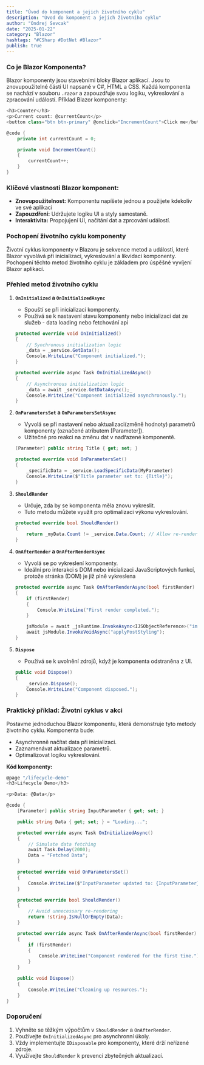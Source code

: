 ```yaml
---
title: "Úvod do komponent a jejich životního cyklu"
description: "Úvod do komponent a jejich životního cyklu"
author: "Ondrej Sevcak"
date: "2025-01-22"
category: "Blazor"
hashtags: "#CSharp #DotNet #Blazor"
publish: true
---
```


### Co je Blazor Komponenta?

Blazor komponenty jsou stavebními bloky Blazor aplikací. Jsou to znovupoužitelné části UI napsané v C#, HTML a CSS. Každá komponenta se nachází v souboru `.razor` a zapouzdřuje svou logiku, vykreslování a zpracování událostí. Příklad Blazor komponenty:

```csharp
<h3>Counter</h3>
<p>Current count: @currentCount</p>
<button class="btn btn-primary" @onclick="IncrementCount">Click me</button>

@code {
    private int currentCount = 0;

    private void IncrementCount()
    {
        currentCount++;
    }
}
```

### Klíčové vlastnosti Blazor komponent:

- **Znovupoužitelnost:** Komponentu napíšete jednou a použijete kdekoliv ve své aplikaci
- **Zapouzdření:** Udržujete logiku UI a styly samostaně.
- **Interaktivita:** Propojujení UI, načítání dat a zprcování událostí.

### Pochopení životního cyklu komponenty

Životní cyklus komponenty v Blazoru je sekvence metod a událostí, které Blazor vyvolává při inicializaci, vykreslování a likvidaci komponenty. Pochopení těchto metod životního cyklu je základem pro úspěšné vyvíjení Blazor aplikací.

### Přehled metod životního cyklu

1. **`OnInitialized` a `OnInitializedAsync`**
   - Spouští se při inicializaci komponenty.
   - Používá se k nastavení stavu komponenty nebo inicializaci dat ze služeb - data loading nebo fetchování api

   ```csharp
   protected override void OnInitialized()
   {
       // Synchronous initialization logic
       _data = _service.GetData();
       Console.WriteLine("Component initialized.");
   }

   protected override async Task OnInitializedAsync()
   {
       // Asynchronous initialization logic
       _data = await _service.GetDataAsync();_
       Console.WriteLine("Component initialized asynchronously.");
   }
   ```

2. **`OnParametersSet` a `OnParametersSetAsync`**
   - Vyvolá se při nastavení nebo aktualizaci(změně hodnoty) parametrů komponenty (označené atributem [Parameter]).
   - Užitečné pro reakci na změnu dat v nadřazené komponentě.

   ```csharp
   [Parameter] public string Title { get; set; }

   protected override void OnParametersSet()
   {
       _specificData = _service.LoadSpecificData(MyParameter) 
       Console.WriteLine($"Title parameter set to: {Title}");
   }
   ```

3. **`ShouldRender`**
   - Určuje, zda by se komponenta měla znovu vykreslit.
   - Tuto metodu můžete využít pro optimalizaci výkonu vykreslování.

   ```csharp
   protected override bool ShouldRender()
   {
       return _myData.Count != _service.Data.Count; // Allow re-rendering
   }
   ```

4. **`OnAfterRender` a `OnAfterRenderAsync`**
   - Vyvolá se po vykreslení komponenty.
   - Ideální pro interakci s DOM nebo inicializaci JavaScriptových funkcí, protože stránka (DOM) je již plně vykreslena

   ```csharp
   protected override async Task OnAfterRenderAsync(bool firstRender)
   {
       if (firstRender)
       {
           Console.WriteLine("First render completed.");
       }

       jsModule = await _jsRuntime.InvokeAsync<IJSObjectReference>("import", path);
       await jsModule.InvokeVoidAsync("applyPostStyling");
   }
   ```

5. **`Dispose`**
   - Používá se k uvolnění zdrojů, když je komponenta odstraněna z UI.

   ```csharp
   public void Dispose()
   {
       _service.Dispose();
       Console.WriteLine("Component disposed.");
   }
   ```

### Praktický příklad: Životní cyklus v akci

Postavme jednoduchou Blazor komponentu, která demonstruje tyto metody životního cyklu. Komponenta bude:

- Asynchronně načítat data při inicializaci.
- Zaznamenávat aktualizace parametrů.
- Optimalizovat logiku vykreslování.

**Kód komponenty:**

```csharp
@page "/lifecycle-demo"
<h3>Lifecycle Demo</h3>

<p>Data: @Data</p>

@code {
    [Parameter] public string InputParameter { get; set; }

    public string Data { get; set; } = "Loading...";

    protected override async Task OnInitializedAsync()
    {
        // Simulate data fetching
        await Task.Delay(2000);
        Data = "Fetched Data";
    }

    protected override void OnParametersSet()
    {
        Console.WriteLine($"InputParameter updated to: {InputParameter}");
    }

    protected override bool ShouldRender()
    {
        // Avoid unnecessary re-rendering
        return !string.IsNullOrEmpty(Data);
    }

    protected override async Task OnAfterRenderAsync(bool firstRender)
    {
        if (firstRender)
        {
            Console.WriteLine("Component rendered for the first time.");
        }
    }

    public void Dispose()
    {
        Console.WriteLine("Cleaning up resources.");
    }
}
```


### Doporučení

1. Vyhněte se těžkým výpočtům v `ShouldRender` a `OnAfterRender`.
2. Používejte `OnInitializedAsync` pro asynchronní úkoly.
3. Vždy implementujte `IDisposable` pro komponenty, které drží neřízené zdroje.
4. Využívejte `ShouldRender` k prevenci zbytečných aktualizací.



